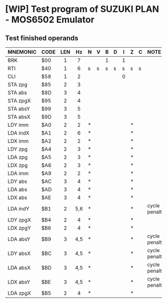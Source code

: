 # [WIP] Test program of SUZUKI PLAN - MOS6502 Emulator

## Test finished operands

|MNEMONIC|CODE|LEN|Hz   |N|V|B|D|I|Z|C|NOTE|
|--------|----|:-:|:---:|-|-|-|-|-|-|-|:-|
|BRK     |$00 |1  |7    | | |1| |1| | ||
|RTI     |$40 |1  |6    |s|s|s|s|s|s|s||
|CLI     |$58 |1  |2    | | | | |0| | ||
|STA zpg |$85 |2  |3    | | | | | | | ||
|STA abs |$8D |3  |4    | | | | | | | ||
|STA zpgX|$95 |2  |4    | | | | | | | ||
|STA absY|$99 |3  |5    | | | | | | | ||
|STA absX|$9D |3  |5    | | | | | | | ||
|LDY imm |$A0 |2  |2    |*| | | | |*| ||
|LDA indX|$A1 |2  |6    |*| | | | |*| ||
|LDX imm |$A2 |2  |2    |*| | | | |*| ||
|LDY zpg |$A4 |2  |3    |*| | | | |*| ||
|LDA zpg |$A5 |2  |3    |*| | | | |*| ||
|LDX zpg |$A6 |2  |3    |*| | | | |*| ||
|LDA imm |$A9 |2  |2    |*| | | | |*| ||
|LDY abs |$AC |3  |4    |*| | | | |*| ||
|LDA abs |$AD |3  |4    |*| | | | |*| ||
|LDX abs |$AE |3  |4    |*| | | | |*| ||
|LDA indY|$B1 |2  |5,6  |*| | | | |*| |cycle penalty|
|LDY zpgX|$B4 |2  |4    |*| | | | |*| ||
|LDX zpgY|$B6 |2  |4    |*| | | | |*| ||
|LDA absY|$B9 |3  |4,5  |*| | | | |*| |cycle penalty|
|LDY absX|$BC |3  |4,5  |*| | | | |*| |cycle penalty|
|LDA absX|$BD |3  |4,5  |*| | | | |*| |cycle penalty|
|LDX absY|$BE |3  |4,5  |*| | | | |*| |cycle penalty|
|LDA zpgX|$B5 |2  |4    |*| | | | |*| ||
